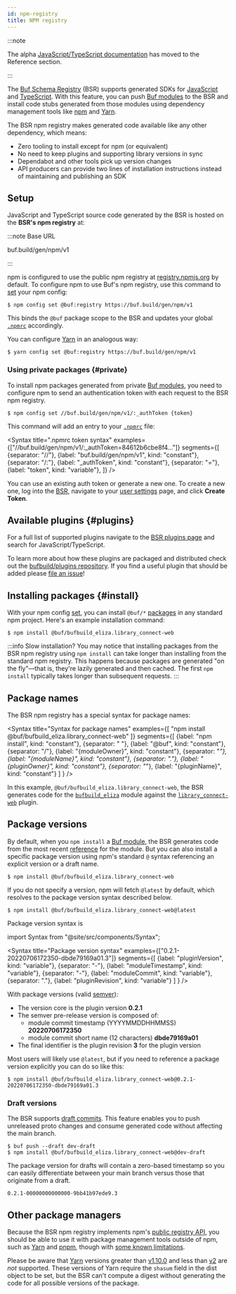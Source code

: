 ```yaml
---
id: npm-registry
title: NPM registry
---
```


:::note

The alpha
[JavaScript/TypeScript documentation](../../reference/deprecated/remote-generation/js.md)
has moved to the Reference section.

:::

The [Buf Schema Registry](../../bsr/overview.md) (BSR) supports generated SDKs
for [JavaScript] and [TypeScript]. With this feature, you can push [Buf
modules][modules] to the BSR and install code stubs generated from those modules
using dependency management tools like [npm] and [Yarn].

The BSR npm registry makes generated code available like any other dependency,
which means:

- Zero tooling to install except for npm (or equivalent)
- No need to keep plugins and supporting library versions in sync
- Dependabot and other tools pick up version changes
- API producers can provide two lines of installation instructions instead of
  maintaining and publishing an SDK

## Setup

JavaScript and TypeScript source code generated by the BSR is hosted on the
**BSR's npm registry** at:

:::note Base URL

buf.build/gen/npm/v1

:::

npm is configured to use the public npm registry at
[registry.npmjs.org][npm-registry] by default. To configure npm to use Buf's npm
registry, use this command to [set][npm-config] your npm config:

```terminal
$ npm config set @buf:registry https://buf.build/gen/npm/v1
```

This binds the `@buf` package scope to the BSR and updates your global
[`.npmrc`][npmrc] accordingly.

You can configure [Yarn] in an analogous way:

```terminal
$ yarn config set @buf:registry https://buf.build/gen/npm/v1
```

### Using private packages {#private}

To install npm packages generated from private [Buf modules][modules], you need
to configure npm to send an authentication token with each request to the BSR
npm registry.

```terminal
$ npm config set //buf.build/gen/npm/v1/:_authToken {token}
```

This command will add an entry to your [`.npmrc`][npmrc] file:

<Syntax title=".npmrc token syntax"
examples={["//buf.build/gen/npm/v1/:_authToken=84612b6cbe8f4..."]} segments={[
{separator: "//"}, {label: "buf.build/gen/npm/v1", kind: "constant"},
{separator: "/:"}, {label: "_authToken", kind: "constant"}, {separator: "="},
{label: "token", kind: "variable"}, ]} />

You can use an existing auth token or generate a new one. To create a new one,
log into the [BSR][bsr], navigate to your [user settings][settings] page, and
click **Create Token**.

## Available plugins {#plugins}

For a full list of supported plugins navigate to the [BSR plugins
page][bsr-plugins] and search for JavaScript/TypeScript.

To learn more about how these plugins are packaged and distributed check out the
[bufbuild/plugins repository][bufbuild-plugins]. If you find a useful plugin
that should be added please [file an issue][bufbuild-plugins-issue]!

## Installing packages {#install}

With your npm config [set](#setup), you can install `@buf/*`
[packages](#package-names) in any standard npm project. Here's an example
installation command:

```terminal
$ npm install @buf/bufbuild_eliza.library_connect-web
```

:::info Slow installation? You may notice that installing packages from the BSR
npm registry using `npm install` can take longer than installing from the
standard npm registry. This happens because packages are generated "on the
fly"&mdash;that is, they're lazily generated and then cached. The first
`npm install` typically takes longer than subsequent requests. :::

## Package names

The BSR npm registry has a special syntax for package names:

<Syntax title="Syntax for package names" examples={[ "npm install
@buf/bufbuild_eliza.library_connect-web" ]} segments={[ {label: "npm install",
kind: "constant"}, {separator: " "}, {label: "@buf", kind: "constant"},
{separator: "/"}, {label: "{moduleOwner}", kind: "constant"}, {separator: "_"},
{label: "{moduleName}", kind: "constant"}, {separator: "."}, {label:
"{pluginOwner}", kind: "constant"}, {separator: "_"}, {label: "{pluginName}",
kind: "constant"} ] } />

In this example, `@buf/bufbuild_eliza.library_connect-web`, the BSR generates
code for the [`bufbuild_eliza`](https://buf.build/bufbuild/eliza) module against
the [`library_connect-web`](https://buf.build/library/connect-web) plugin.

## Package versions

By default, when you `npm install` a [Buf module][modules], the BSR generates
code from the most recent [reference](../overview.md#referencing-a-module) for
the module. But you can also install a specific package version using npm's
standard `@` syntax referencing an explicit version or a draft name.

```terminal
$ npm install @buf/bufbuild_eliza.library_connect-web
```

If you do not specify a version, npm will fetch `@latest` by default, which
resolves to the package version syntax described below.

```terminal
$ npm install @buf/bufbuild_eliza.library_connect-web@latest
```

Package version syntax is

import Syntax from "@site/src/components/Syntax";

<Syntax title="Package version syntax"
examples={["0.2.1-20220706172350-dbde79169a01.3"]} segments={[ {label:
"pluginVersion", kind: "variable"}, {separator: "-"}, {label: "moduleTimestamp",
kind: "variable"}, {separator: "-"}, {label: "moduleCommit", kind: "variable"},
{separator: "."}, {label: "pluginRevision", kind: "variable"} ] } />

With package versions (valid [semver][semver]):

- The version core is the plugin version **0.2.1**
- The semver pre-release version is composed of:
  - module commit timestamp (YYYYMMDDHHMMSS) **20220706172350**
  - module commit short name (12 characters) **dbde79169a01**
- The final identifier is the plugin revision **3** for the plugin version

Most users will likely use `@latest`, but if you need to reference a package
version explicitly you can do so like this:

```terminal
$ npm install @buf/bufbuild_eliza.library_connect-web@0.2.1-20220706172350-dbde79169a01.3
```

### Draft versions

The BSR supports [draft commits][bsr-references]. This feature enables you to
push unreleased proto changes and consume generated code without affecting the
main branch.

```terminal
$ buf push --draft dev-draft
$ npm install @buf/bufbuild_eliza.library_connect-web@dev-draft
```

The package version for drafts will contain a zero-based timestamp so you can
easily differentiate between your main branch versus those that originate from a
draft.

```
0.2.1-00000000000000-9bb41b97ede9.3
```

## Other package managers

Because the BSR npm registry implements npm's [public registry
API][registry-api], you should be able to use it with package management tools
outside of npm, such as [Yarn] and [pnpm], though with
[some known limitations](#yarn).

Please be aware that [Yarn] versions greater than [v1.10.0][yarn_v1] and less
than [v2][yarn_v2] are _not_ supported. These versions of Yarn require the
`shasum` field in the dist object to be set, but the BSR can't compute a digest
without generating the code for all possible versions of the package.

[bsr]: /bsr/overview
[bsr-references]: /bsr/overview#referencing-a-module
[bsr-plugins]: https://buf.build/plugins
[bufbuild-plugins]: https://github.com/bufbuild/plugins
[bufbuild-plugins-issue]: https://github.com/bufbuild/plugins/issues/new/choose
[connect-web]: https://www.npmjs.com/package/@bufbuild/protoc-gen-connect-web
[deps]: /bsr/overview#dependencies
[javascript]: https://developer.mozilla.org/en-US/docs/Web/JavaScript
[modules]: /bsr/overview#modules
[npm]: https://npmjs.org
[npm-config]: https://docs.npmjs.com/cli/v8/commands/npm-config#set
[npmrc]: https://docs.npmjs.com/cli/v8/configuring-npm/npmrc
[protobuf-es]: https://www.npmjs.com/package/@bufbuild/protoc-gen-es
[protoc]: https://github.com/protocolbuffers/protobuf
[protoplugin]: https://www.npmjs.com/package/@bufbuild/protoplugin
[pnpm]: https://pnpm.io
[npm-registry]: https://registry.npmjs.org
[registry-api]: https://github.com/npm/registry/blob/master/docs/REGISTRY-API.md
[semver]: https://semver.org
[settings]: https://buf.build/settings/user
[typescript]: https://www.typescriptlang.org/
[yarn]: https://yarnpkg.com
[yarn_v1]: https://github.com/yarnpkg/yarn/releases/tag/v1.10.0
[yarn_v2]: https://github.com/yarnpkg/berry
